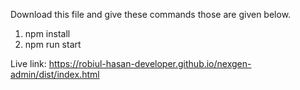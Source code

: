 Download this file and give these commands those are given below.
1. npm install
2. npm run start

Live link: https://robiul-hasan-developer.github.io/nexgen-admin/dist/index.html
